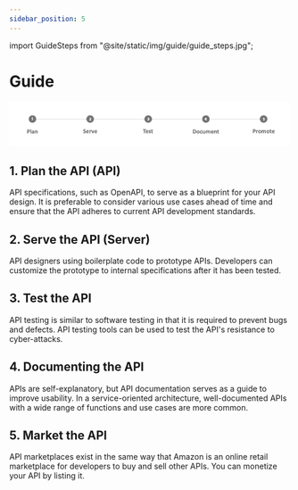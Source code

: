 ```yaml
---
sidebar_position: 5
---
```


import GuideSteps from "@site/static/img/guide/guide_steps.jpg";

# Guide

![API Deployment Steps](../../../static/img/guide/guide_steps.jpg)

<!-- <div class="myResponsiveImg">
    <img src={GuideSteps} alt="Guide Steps" class="myResponsiveImg" />
</div> -->

## 1. Plan the API (API)

API specifications, such as OpenAPI, to serve as a blueprint for your API design. It is preferable to consider various use cases ahead of time and ensure that the API adheres to current API development standards.

## 2. Serve the API (Server)

API designers using boilerplate code to prototype APIs. Developers can customize the prototype to internal specifications after it has been tested.

## 3. Test the API

API testing is similar to software testing in that it is required to prevent bugs and defects. API testing tools can be used to test the API's resistance to cyber-attacks.

## 4. Documenting the API

APIs are self-explanatory, but API documentation serves as a guide to improve usability. In a service-oriented architecture, well-documented APIs with a wide range of functions and use cases are more common.

## 5. Market the API

API marketplaces exist in the same way that Amazon is an online retail marketplace for developers to buy and sell other APIs. You can monetize your API by listing it.
